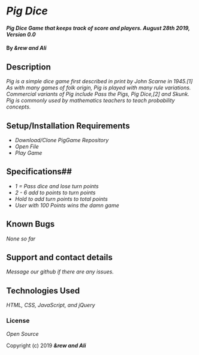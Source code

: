 # _Pig Dice_

#### _Pig Dice Game that keeps track of score and players. August 28th 2019, Version 0.0_

#### By _**&rew and Ali**_

## Description

_Pig is a simple dice game first described in print by John Scarne in 1945.[1] As with many games of folk origin, Pig is played with many rule variations. Commercial variants of Pig include Pass the Pigs, Pig Dice,[2] and Skunk. Pig is commonly used by mathematics teachers to teach probability concepts._

## Setup/Installation Requirements

* _Download/Clone PigGame Repository_
* _Open File_
* _Play Game_

## Specifications##

* _1 = Pass dice and lose turn points_
* _2 - 6 add to points to turn points_
* _Hold to add turn points to total points_
* _User with 100 Points wins the damn game_




## Known Bugs

_None so far_

## Support and contact details

_Message our  github if there are any issues._

## Technologies Used

_HTML, CSS, JavaScript, and jQuery_

### License

*Open Source*

Copyright (c) 2019 **_&rew and Ali_**
